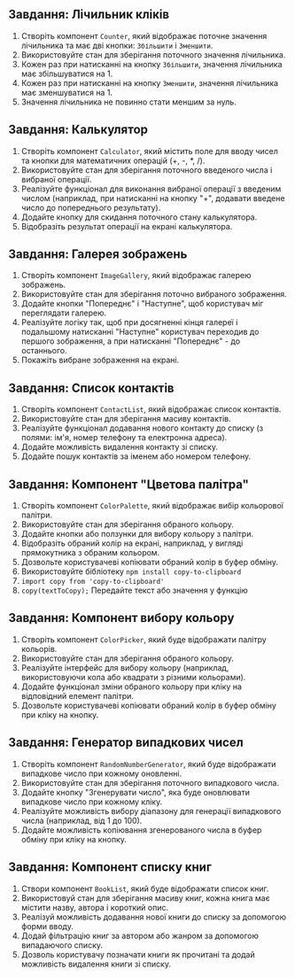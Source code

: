 ## Завдання: Лічильник кліків

1. Створіть компонент `Counter`, який відображає поточне значення лічильника та має дві кнопки: `Збільшити` і `Зменшити`.
2. Використовуйте стан для зберігання поточного значення лічильника.
3. Кожен раз при натисканні на кнопку `Збільшити`, значення лічильника має збільшуватися на 1.
4. Кожен раз при натисканні на кнопку `Зменшити`, значення лічильника має зменшуватися на 1.
5. Значення лічильника не повинно стати меншим за нуль.

## Завдання: Калькулятор

1. Створіть компонент `Calculator`, який містить поле для вводу чисел та кнопки для математичних операцій (+, -, \*, /).
2. Використовуйте стан для зберігання поточного введеного числа і вибраної операції.
3. Реалізуйте функціонал для виконання вибраної операції з введеним числом (наприклад, при натисканні на кнопку "+", додавати введене число до попереднього результату).
4. Додайте кнопку для скидання поточного стану калькулятора.
5. Відобразіть результат операції на екрані калькулятора.

## Завдання: Галерея зображень

1. Створіть компонент `ImageGallery`, який відображає галерею зображень.
2. Використовуйте стан для зберігання поточно вибраного зображення.
3. Додайте кнопки "Попереднє" і "Наступне", щоб користувач міг переглядати галерею.
4. Реалізуйте логіку так, щоб при досягненні кінця галереї і подальшому натисканні "Наступне" користувач переходив до першого зображення, а при натисканні "Попереднє" - до останнього.
5. Покажіть вибране зображення на екрані.

## Завдання: Список контактів

1. Створіть компонент `ContactList`, який відображає список контактів.
2. Використовуйте стан для зберігання масиву контактів.
3. Реалізуйте функціонал додавання нового контакту до списку (з полями: ім'я, номер телефону та електронна адреса).
4. Додайте можливість видалення контакту зі списку.
5. Додайте пошук контактів за іменем або номером телефону.

## Завдання: Компонент "Цветова палітра"

1. Створіть компонент `ColorPalette`, який відображає вибір кольорової палітри.
2. Використовуйте стан для зберігання обраного кольору.
3. Додайте кнопки або ползунки для вибору кольору з палітри.
4. Відобразіть обраний колір на екрані, наприклад, у вигляді прямокутника з обраним кольором.
5. Дозвольте користувачеві копіювати обраний колір в буфер обміну.
6. Використовуйте бібліотеку `npm install copy-to-clipboard`
7. `import copy from 'copy-to-clipboard'`
8. `copy(textToCopy);` Передайте текст або значення у функцію

## Завдання: Компонент вибору кольору

1. Створіть компонент `ColorPicker`, який буде відображати палітру кольорів.
2. Використовуйте стан для зберігання обраного кольору.
3. Реалізуйте інтерфейс для вибору кольору (наприклад, використовуючи кола або квадрати з різними кольорами).
4. Додайте функціонал зміни обраного кольору при кліку на відповідний елемент палітри.
5. Дозвольте користувачеві копіювати обраний колір в буфер обміну при кліку на кнопку.

## Завдання: Генератор випадкових чисел

1. Створіть компонент `RandomNumberGenerator`, який буде відображати випадкове число при кожному оновленні.
2. Використовуйте стан для зберігання поточного випадкового числа.
3. Додайте кнопку "Згенерувати число", яка буде оновлювати випадкове число при кожному кліку.
4. Реалізуйте можливість вибору діапазону для генерації випадкового числа (наприклад, від 1 до 100).
5. Додайте можливість копіювання згенерованого числа в буфер обміну при кліку на кнопку.

## Завдання: Компонент списку книг

1. Створи компонент `BookList`, який буде відображати список книг.
2. Використовуй стан для зберігання масиву книг, кожна книга має містити назву, автора і короткий опис.
3. Реалізуй можливість додавання нової книги до списку за допомогою форми вводу.
4. Додай фільтрацію книг за автором або жанром за допомогою випадаючого списку.
5. Дозволь користувачу позначати книги як прочитані та додай можливість видалення книги зі списку.
